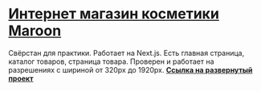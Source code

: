 # [Интернет магазин косметики Maroon](https://main--venerable-alfajores-342cc8.netlify.app/)

Свёрстан для практики. Работает на Next.js.
Есть главная страница, каталог товаров, страница товара.
Проверен и работает на разрешениях с шириной от 320px до 1920px.
**[Ссылка на развернутый проект](https://main--venerable-alfajores-342cc8.netlify.app/)**
